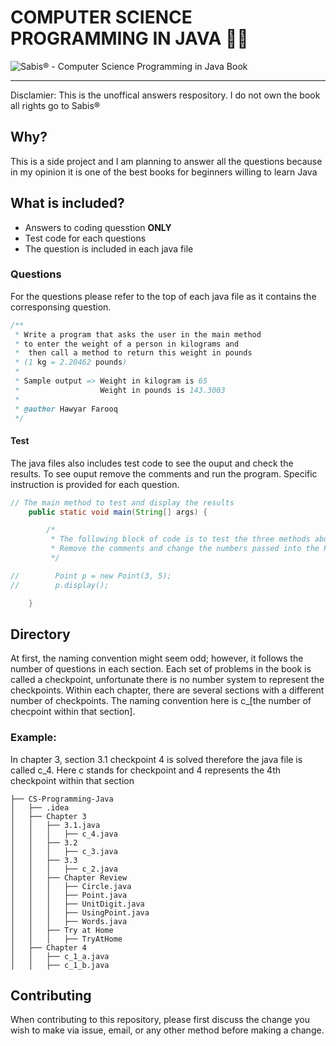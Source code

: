 # COMPUTER SCIENCE PROGRAMMING IN JAVA 👨‍💻
![Sabis® - Computer Science Programming in Java Book ](https://i.ibb.co/GprBhjt/Group-1-1.png)

---

Disclamier: This is the unoffical answers respository. I do not own the book all rights go to Sabis®



## Why?
This is a side project and I am planning to answer all the questions because in my opinion it is one of the best books for beginners willing to learn Java


## What is included?
 - Answers to coding quesstion **ONLY** 
 - Test code for each questions
 - The question is included in each java file

### Questions
For the questions please refer to the top of each java file as it contains the corresponsing question.
```java
/**
 * Write a program that asks the user in the main method
 * to enter the weight of a person in kilograms and
 *  then call a method to return this weight in pounds
 * (1 kg = 2.20462 pounds)
 *
 * Sample output => Weight in kilogram is 65
 *                  Weight in pounds is 143.3003
 *
 * @author Hawyar Farooq
 */
```

#### Test
The java files also includes test code to see the ouput and check the results. To see ouput remove the comments and run the program. Specific instruction is provided for each question.
```java
// The main method to test and display the results
    public static void main(String[] args) {

        /*
         * The following block of code is to test the three methods above.
         * Remove the comments and change the numbers passed into the Point instance.
         */

//        Point p = new Point(3, 5);
//        p.display();

    }
```

## Directory
At first, the naming convention might seem odd; however, it follows the number of questions in each section. Each set of problems in the book is called a checkpoint, unfortunate there is no number system to represent the checkpoints. Within each chapter, there are several sections with a different number of checkpoints. The naming convention here is c_[the number of checpoint within that section].

### Example:
In chapter 3, section 3.1 checkpoint 4 is solved therefore the java file is called c_4. Here c stands for checkpoint and 4 represents the 4th checkpoint within that section

```
├── CS-Programming-Java
│   ├── .idea
│   ├── Chapter 3
│   │   ├── 3.1.java
│   │   │   ├── c_4.java
│   │   ├── 3.2
│   │   │   ├── c_3.java
│   │   ├── 3.3
│   │   │   ├── c_2.java
│   │   ├── Chapter Review
│   │   │   ├── Circle.java
│   │   │   ├── Point.java
│   │   │   ├── UnitDigit.java
│   │   │   ├── UsingPoint.java
│   │   │   ├── Words.java
│   │   ├── Try at Home
│   │   │   ├── TryAtHome
│   ├── Chapter 4
│   │   ├── c_1_a.java
│   │   ├── c_1_b.java
```
## Contributing
When contributing to this repository, please first discuss the change you wish to make via issue, email, or any other method before making a change.





